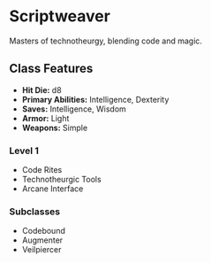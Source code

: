 # Scriptweaver

Masters of technotheurgy, blending code and magic.

## Class Features
- **Hit Die:** d8
- **Primary Abilities:** Intelligence, Dexterity
- **Saves:** Intelligence, Wisdom
- **Armor:** Light
- **Weapons:** Simple

### Level 1
- Code Rites
- Technotheurgic Tools
- Arcane Interface

### Subclasses
- Codebound
- Augmenter
- Veilpiercer
